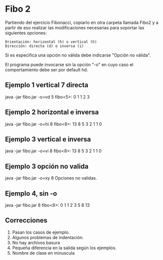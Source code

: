 Fibo 2
=============

Partiendo del ejercicio Fibonacci, copiarlo en otra carpeta llamada Fibo2 y a partir de eso realizar las modificaciones necesarias para soportar las siguientes opciones:

    Orientación: horizontal (h) o vertical (h)
    Dirección: directa (d) o inversa (i)

Si es especifica una opción no válida debe indicarse "Opción no válida".

El programa puede invocarse sin la opción "-o" en cuyo caso el comportamiento debe ser por default hd.

## Ejemplo 1 vertical 7 directa
java -jar fibo.jar -o=vd 5
fibo<5>:
0
1
1
2
3

## Ejemplo 2 horizontal e inversa
java -jar fibo.jar -o=hi 8
fibo<8>: 13 8 5 3 2 1 1 0

## Ejemplo 3 vertical e inversa
java -jar fibo.jar -o=vi 8
fibo<8>: 
13
8
5
3
2
1
1
0

## Ejemplo 3 opción no valida
java -jar fibo.jar -o=xy 8
Opciones no validas.

## Ejemplo 4, sin -o
java -jar fibo.jar 8
fibo<8>: 0 1 1 2 3 5 8 13

## Correcciones 

1) Pasan los casos de ejemplo.
2) Algunos problemas de indentación.
3) No hay archivos basura
4) Pequeña diferencia en la salida según los ejemplos.
5) Nombre de clase en minuscula
